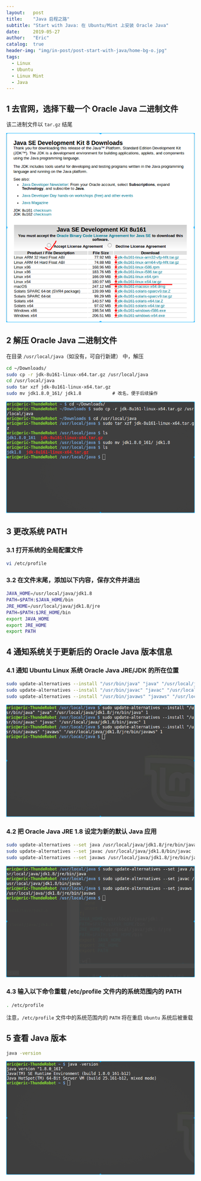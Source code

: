 ```yaml
---
layout:   post
title:    "Java 启程之路"
subtitle: "Start with Java: 在 Ubuntu/Mint 上安装 Oracle Java"
date:     2019-05-27
author:   "Eric"
catalog:  true
header-img: "img/in-post/post-start-with-java/home-bg-o.jpg"
tags:
  - Linux
  - Ubuntu
  - Linux Mint
  - Java
---
```


## 1 去官网，选择下载一个 Oracle Java 二进制文件
该二进制文件以 `tar.gz` 结尾

![download-java][1]

## 2 解压 Oracle Java 二进制文件
在目录 `/usr/local/java`（如没有，可自行新建） 中，解压
```sh
cd ~/Downloads/
sudo cp -r jdk-8u161-linux-x64.tar.gz /usr/local/java
cd /usr/local/java
sudo tar xzf jdk-8u161-linux-x64.tar.gz
sudo mv jdk1.8.0_161/ jdk1.8　　　　　　　# 改名，便于后续操作
```

![unzip-java][2]

## 3 更改系统 PATH 
### 3.1 打开系统的全局配置文件
```sh
vi /etc/profile
```

### 3.2 在文件末尾，添加以下内容，保存文件并退出
```sh
JAVA_HOME=/usr/local/java/jdk1.8
PATH=$PATH:$JAVA_HOME/bin
JRE_HOME=/usr/local/java/jdk1.8/jre
PATH=$PATH:$JRE_HOME/bin
export JAVA_HOME
export JRE_HOME
export PATH
```

## 4 通知系统关于更新后的 Oracle Java 版本信息
### 4.1 通知 Ubuntu Linux 系统 Oracle Java JRE/JDK 的所在位置
```sh
sudo update-alternatives --install "/usr/bin/java" "java" "/usr/local/java/jdk1.8/jre/bin/java" 1
sudo update-alternatives --install "/usr/bin/javac" "javac" "/usr/local/java/jdk1.8/bin/javac" 1
sudo update-alternatives --install "/usr/bin/javaws" "javaws" "/usr/local/java/jdk1.8/jre/bin/javaws" 1
```

![update-alternative-java][3]

### 4.2 把 Oracle Java JRE 1.8 设定为新的默认 Java 应用
```sh
sudo update-alternatives --set java /usr/local/java/jdk1.8/jre/bin/java
sudo update-alternatives --set javac /usr/local/java/jdk1.8/bin/javac
sudo update-alternatives --set javaws /usr/local/java/jdk1.8/jre/bin/javaws
```

![set-default-java][4]


### 4.3 输入以下命令重载 /etc/profile 文件内的系统范围内的 PATH
```sh
. /etc/profile 
```

注意，`/etc/profile` 文件中的系统范围内的 `PATH` 将在重启 `Ubuntu` 系统后被重载

## 5 查看 Java 版本
```sh
java -version
```

![java-version][5]

[1]: /img/in-post/post-start-with-java/download-java.png
[2]: /img/in-post/post-start-with-java/unzip-java.png
[3]: /img/in-post/post-start-with-java/update-alternative-java.png
[4]: /img/in-post/post-start-with-java/set-default-java.png
[5]: /img/in-post/post-start-with-java/java-version.png